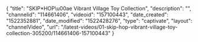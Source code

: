 {
    "title": "SKIP*HOP\u00ae Vibrant Village Toy Collection",
    "description": "",
    "channelid": "114661406",
    "videoid": "157100443",
    "date_created": "1522352881",
    "date_modified": "1522428276",
    "type": "captivate",
    "layout": "channelVideo",
    "url": "\/latest-videos\/01-skip-hop-vibrant-village-toy-collection-305200\/114661406-157100443"
}